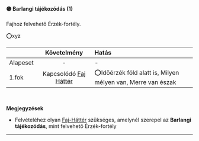 #### 🟣 Barlangi tájékozódás (1)

<!-- tag: erzekfortely -->

Fajhoz felvehető Érzék-fortély.

⭕xyz

| |  Követelmény | Hatás  |
| :----------- | :-----------: | :----------- |
| Alapeset| - | - |
| 1.fok | Kapcsolódó [Faj Háttér](../041_faj_hatterek.md) | ⭕Időérzék föld alatt is, Milyen mélyen van, Merre van észak |
 
<br />

**Megjegyzések**

- Felvételéhez olyan [Faj-Háttér](../041_faj_hatterek.md) szükséges, amelynél szerepel az **Barlangi tájékozódás**, mint felvehető Érzék-fortély

---
